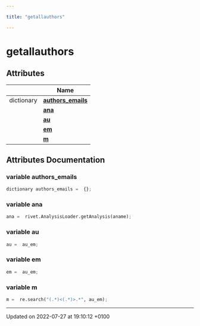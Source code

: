 ```yaml
---

title: "getallauthors"

---
```


# getallauthors



## Attributes

|                | Name           |
| -------------- | -------------- |
| dictionary | **[authors_emails](http://example.org/namespaces/namespacegetallauthors/#variable-authors-emails)**  |
| | **[ana](http://example.org/namespaces/namespacegetallauthors/#variable-ana)**  |
| | **[au](http://example.org/namespaces/namespacegetallauthors/#variable-au)**  |
| | **[em](http://example.org/namespaces/namespacegetallauthors/#variable-em)**  |
| | **[m](http://example.org/namespaces/namespacegetallauthors/#variable-m)**  |



## Attributes Documentation

### variable authors_emails

```python
dictionary authors_emails =  {};
```


### variable ana

```python
ana =  rivet.AnalysisLoader.getAnalysis(aname);
```


### variable au

```python
au =  au_em;
```


### variable em

```python
em =  au_em;
```


### variable m

```python
m =  re.search("(.*)<(.*)>.*", au_em);
```





-------------------------------

Updated on 2022-07-27 at 19:10:12 +0100